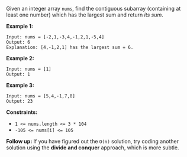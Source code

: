 Given an integer array `nums`, find the contiguous subarray (containing at
least one number) which has the largest sum and return _its sum_.



**Example 1:**

    
    
    Input: nums = [-2,1,-3,4,-1,2,1,-5,4]
    Output: 6
    Explanation: [4,-1,2,1] has the largest sum = 6.
    

**Example 2:**

    
    
    Input: nums = [1]
    Output: 1
    

**Example 3:**

    
    
    Input: nums = [5,4,-1,7,8]
    Output: 23
    



**Constraints:**

  * `1 <= nums.length <= 3 * 104`
  * `-105 <= nums[i] <= 105`



**Follow up:** If you have figured out the `O(n)` solution, try coding another
solution using the **divide and conquer** approach, which is more subtle.

